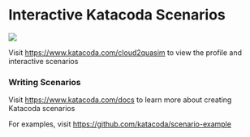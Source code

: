 # Interactive Katacoda Scenarios

[![](http://shields.katacoda.com/katacoda/cloud2quasim/count.svg)](https://www.katacoda.com/cloud2quasim "Get your profile on Katacoda.com")

Visit https://www.katacoda.com/cloud2quasim to view the profile and interactive scenarios

### Writing Scenarios
Visit https://www.katacoda.com/docs to learn more about creating Katacoda scenarios

For examples, visit https://github.com/katacoda/scenario-example
